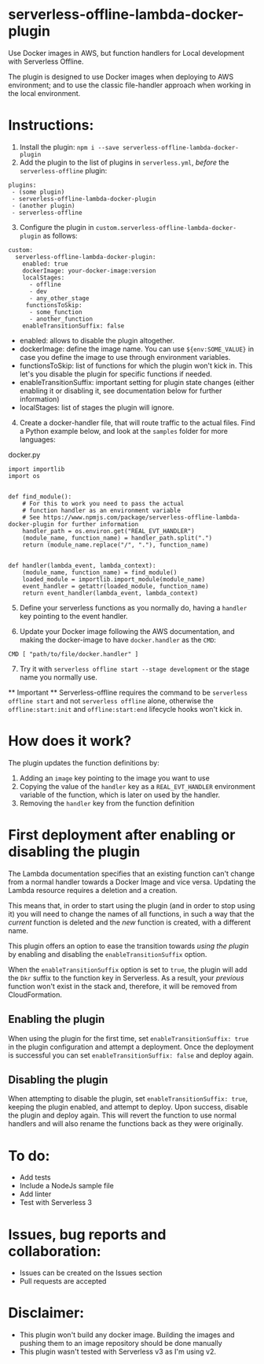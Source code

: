 # serverless-offline-lambda-docker-plugin
Use Docker images in AWS, but function handlers for Local development with Serverless Offline.

The plugin is designed to use Docker images when deploying to AWS environment; and to use the classic file-handler approach when working in the local environment.


# Instructions:

1. Install the plugin: `npm i --save serverless-offline-lambda-docker-plugin`
2. Add the plugin to the list of plugins in `serverless.yml`, *before* the `serverless-offline` plugin:

````
plugins:
 - (some plugin)
 - serverless-offline-lambda-docker-plugin
 - (another plugin)
 - serverless-offline
````

3. Configure the plugin in `custom.serverless-offline-lambda-docker-plugin` as follows:
````
custom:
  serverless-offline-lambda-docker-plugin:
    enabled: true
    dockerImage: your-docker-image:version
    localStages:
      - offline
      - dev
      - any_other_stage
     functionsToSkip:
      - some_function
      - another_function
    enableTransitionSuffix: false
````

  * enabled: allows to disable the plugin altogether.
  * dockerImage: define the image name. You can use `${env:SOME_VALUE}` in case you define the image to use through environment variables.
  * functionsToSkip: list of functions for which the plugin won't kick in. This let's you disable the plugin for specific functions if needed.
  * enableTransitionSuffix: important setting for plugin state changes (either enabling it or disabling it, see documentation below for further information)
  * localStages: list of stages the plugin will ignore.
  
4. Create a docker-handler file, that will route traffic to the actual files. Find a Python example below, and look at the `samples` folder for more languages:

docker.py
````
import importlib
import os


def find_module():
    # For this to work you need to pass the actual
    # function handler as an environment variable
    # See https://www.npmjs.com/package/serverless-offline-lambda-docker-plugin for further information
    handler_path = os.environ.get("REAL_EVT_HANDLER")
    (module_name, function_name) = handler_path.split(".")
    return (module_name.replace("/", "."), function_name)


def handler(lambda_event, lambda_context):
    (module_name, function_name) = find_module()
    loaded_module = importlib.import_module(module_name)
    event_handler = getattr(loaded_module, function_name)
    return event_handler(lambda_event, lambda_context)

````

5. Define your serverless functions as you normally do, having a `handler` key pointing to the event handler.

6. Update your Docker image following the AWS documentation, and making the docker-image to have `docker.handler` as the `CMD`:

````
CMD [ "path/to/file/docker.handler" ]

````

7. Try it with `serverless offline start --stage development` or the stage name you normally use.

** Important **
Serverless-offline requires the command to be `serverless offline start` and not `serverless offline` alone, otherwise the `offline:start:init` and `offline:start:end` lifecycle hooks won't kick in.


# How does it work?

The plugin updates the function definitions by:
1. Adding an `image` key pointing to the image you want to use
2. Copying the value of the `handler` key as a `REAL_EVT_HANDLER` environment variable of the function, which is later on used by the handler.
3. Removing the `handler` key from the function definition

# First deployment after enabling or disabling the plugin
The Lambda documentation specifies that an existing function can't change from a normal handler towards a Docker Image and vice versa. Updating the Lambda resource requires a deletion and a creation. 

This means that, in order to start using the plugin (and in order to stop using it) you will need to change the names of all functions, in such a way that the _current_ function is deleted and the _new_ function is created, with a different name.

This plugin offers an option to ease the transition towards _using the plugin_ by enabling and disabling the `enableTransitionSuffix` option.

When the `enableTransitionSuffix` option is set to `true`, the plugin will add the `Dkr` suffix to the function key in Serverless. As a result, your _previous_ function won't exist in the stack and, therefore, it will be removed from CloudFormation.

## Enabling the plugin

When using the plugin for the first time, set `enableTransitionSuffix: true` in the plugin configuration and attempt a deployment. Once the deployment is successful you can set `enableTransitionSuffix: false` and deploy again.

## Disabling the plugin
When attempting to disable the plugin, set `enableTransitionSuffix: true`, keeping the plugin enabled, and attempt to deploy. Upon success, disable the plugin and deploy again. This will revert the function to use normal handlers and will also rename the functions back as they were originally.


# To do:
* Add tests
* Include a NodeJs sample file
* Add linter
* Test with Serverless 3

# Issues, bug reports and collaboration:
* Issues can be created on the Issues section
* Pull requests are accepted

# Disclaimer:
* This plugin won't build any docker image. Building the images and pushing them to an image repository should be done manually
* This plugin wasn't tested with Serverless v3 as I'm using v2.



